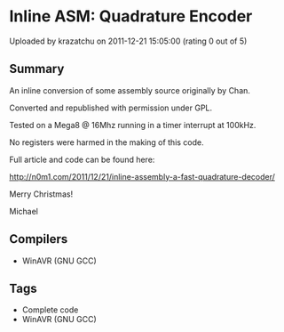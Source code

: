 # Inline ASM: Quadrature Encoder

Uploaded by krazatchu on 2011-12-21 15:05:00 (rating 0 out of 5)

## Summary

An inline conversion of some assembly source originally by Chan.  

Converted and republished with permission under GPL. 


Tested on a Mega8 @ 16Mhz running in a timer interrupt at 100kHz.  

No registers were harmed in the making of this code. 


Full article and code can be found here:  

<http://n0m1.com/2011/12/21/inline-assembly-a-fast-quadrature-decoder/>


Merry Christmas!  

Michael

## Compilers

- WinAVR (GNU GCC)

## Tags

- Complete code
- WinAVR (GNU GCC)
